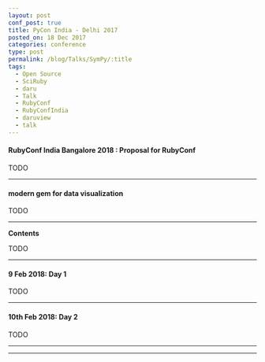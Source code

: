 ```yaml
---
layout: post
conf_post: true
title: PyCon India - Delhi 2017
posted_on: 18 Dec 2017
categories: conference
type: post
permalink: /blog/Talks/SymPy/:title
tags:
  - Open Source
  - SciRuby
  - daru
  - Talk
  - RubyConf
  - RubyConfIndia
  - daruview
  - talk
---
```



#### RubyConf India Bangalore 2018 : Proposal for RubyConf

TODO

-------------------------------------------------

#### modern gem for data visualization

TODO

-----------------------------------------------

**Contents**

TODO

-------------------------------------------------

#### 9 Feb 2018: Day 1

TODO

-------------------------------------------------

#### 10th Feb 2018: Day 2

TODO

-------------------------------------------------


-------------------------------------------------
